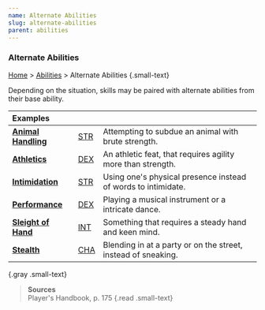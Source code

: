 ```yaml
---
name: Alternate Abilities
slug: alternate-abilities
parent: abilities
---
```

### Alternate Abilities
[Home](home) > [Abilities](abilities) > Alternate Abilities {.small-text}

Depending on the situation, skills may be paired with alternate abilities from their base ability.

| Examples|||
|:---------------------------------------|:--------------------|:----------------------------------------------------|
| **[Animal Handling](animal-handling)** | [STR](strength)     | Attempting to subdue an animal with brute strength. |
| **[Athletics](athletics)**             | [DEX](dexterity)    | An athletic feat, that requires agility more than strength. |
| **[Intimidation](intimidation)**       | [STR](strength)     | Using one's physical presence instead of words to intimidate. |
| **[Performance](performance)**         | [DEX](dexterity)    | Playing a musical instrument or a intricate dance.  |
| **[Sleight of Hand](sleight-of-hand)** | [INT](intelligence) | Something that requires a steady hand and keen mind. |
| **[Stealth](stealth)**                 | [CHA](charisma)     | Blending in at a party or on the street, instead of sneaking. |
{.gray .small-text}

> **Sources** <br/>
> Player's Handbook, p. 175
{.read .small-text}


